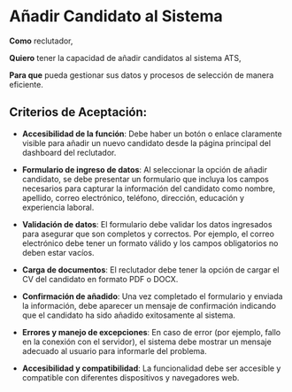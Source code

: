 # Añadir Candidato al Sistema

**Como** reclutador,

**Quiero** tener la capacidad de añadir candidatos al sistema ATS,

**Para que** pueda gestionar sus datos y procesos de selección de manera eficiente.

## Criterios de Aceptación:

- **Accesibilidad de la función**: Debe haber un botón o enlace claramente visible para añadir un nuevo candidato desde la página principal del dashboard del reclutador.

- **Formulario de ingreso de datos**: Al seleccionar la opción de añadir candidato, se debe presentar un formulario que incluya los campos necesarios para capturar la información del candidato como nombre, apellido, correo electrónico, teléfono, dirección, educación y experiencia laboral.

- **Validación de datos**: El formulario debe validar los datos ingresados para asegurar que son completos y correctos. Por ejemplo, el correo electrónico debe tener un formato válido y los campos obligatorios no deben estar vacíos.

- **Carga de documentos**: El reclutador debe tener la opción de cargar el CV del candidato en formato PDF o DOCX.

- **Confirmación de añadido**: Una vez completado el formulario y enviada la información, debe aparecer un mensaje de confirmación indicando que el candidato ha sido añadido exitosamente al sistema.

- **Errores y manejo de excepciones**: En caso de error (por ejemplo, fallo en la conexión con el servidor), el sistema debe mostrar un mensaje adecuado al usuario para informarle del problema.

- **Accesibilidad y compatibilidad**: La funcionalidad debe ser accesible y compatible con diferentes dispositivos y navegadores web.
